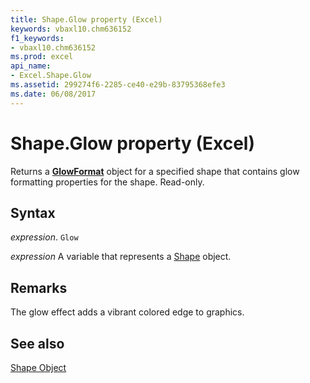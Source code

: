 ```yaml
---
title: Shape.Glow property (Excel)
keywords: vbaxl10.chm636152
f1_keywords:
- vbaxl10.chm636152
ms.prod: excel
api_name:
- Excel.Shape.Glow
ms.assetid: 299274f6-2285-ce40-e29b-83795368efe3
ms.date: 06/08/2017
---
```



# Shape.Glow property (Excel)

Returns a  **[GlowFormat](Office.GlowFormat.md)** object for a specified shape that contains glow formatting properties for the shape. Read-only.


## Syntax

_expression_. `Glow`

_expression_ A variable that represents a [Shape](./Excel.Shape.md) object.


## Remarks

The glow effect adds a vibrant colored edge to graphics.


## See also


[Shape Object](Excel.Shape.md)

